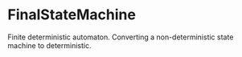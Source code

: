 # FinalStateMachine
Finite deterministic automaton. Converting a non-deterministic state machine to deterministic.

